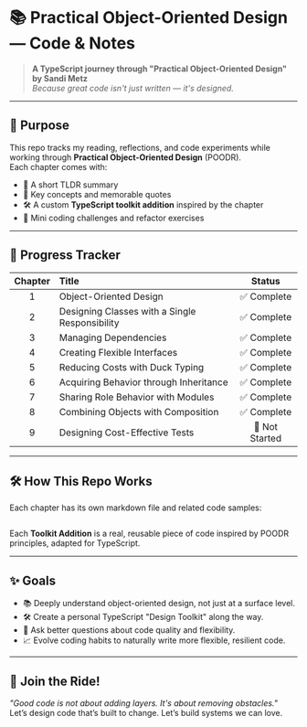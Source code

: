 # 📚 Practical Object-Oriented Design — Code & Notes

> **A TypeScript journey through "Practical Object-Oriented Design" by Sandi Metz**  
> _Because great code isn't just written — it's designed._

---

## 🚀 Purpose

This repo tracks my reading, reflections, and code experiments while working through **Practical Object-Oriented Design** (POODR).  
Each chapter comes with:

- 📖 A short TLDR summary
- 💬 Key concepts and memorable quotes
- 🛠️ A custom **TypeScript toolkit addition** inspired by the chapter
- 🎯 Mini coding challenges and refactor exercises

---

## 🧭 Progress Tracker

| Chapter | Title                                          |     Status     |
| :-----: | :--------------------------------------------- | :------------: |
|    1    | Object-Oriented Design                         |  ✅ Complete   |
|    2    | Designing Classes with a Single Responsibility |  ✅ Complete   |
|    3    | Managing Dependencies                          |  ✅ Complete   |
|    4    | Creating Flexible Interfaces                   |  ✅ Complete   |
|    5    | Reducing Costs with Duck Typing                |  ✅ Complete   |
|    6    | Acquiring Behavior through Inheritance         |  ✅ Complete   |
|    7    | Sharing Role Behavior with Modules             |  ✅ Complete   |
|    8    | Combining Objects with Composition             |  ✅ Complete   |
|    9    | Designing Cost-Effective Tests                 | 🔲 Not Started |

---

## 🛠️ How This Repo Works

Each chapter has its own markdown file and related code samples:

```

```

Each **Toolkit Addition** is a real, reusable piece of code inspired by POODR principles, adapted for TypeScript.

---

## ✨ Goals

- 📚 Deeply understand object-oriented design, not just at a surface level.
- 🛠️ Create a personal TypeScript "Design Toolkit" along the way.
- 🤔 Ask better questions about code quality and flexibility.
- 📈 Evolve coding habits to naturally write more flexible, resilient code.

---

## 🎉 Join the Ride!

_"Good code is not about adding layers. It's about removing obstacles."_  
Let’s design code that’s built to change. Let’s build systems we can love.
